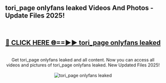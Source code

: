 <h2>tori_page onlyfans leaked Videos And Photos - Update Files 2025!</h2>
<br>
<div align="center">
<h2><a href="https://top-ai-tools.click/QrbHav" rel="nofollow">🔴 CLICK HERE 🌐==►► tori_page onlyfans leaked</a></h2>
<br>
Get tori_page onlyfans leaked and all content. Now you can access all videos and pictures of tori_page onlyfans leaked. New Updated Files 2025!
<br>
<br>
<a href="https://top-ai-tools.click/QrbHav" rel="nofollow" data-target="animated-image.originalLink"><img src="https://i.ibb.co.com/WyWwxjT/player-gif2.gif" alt="tori_page onlyfans leaked" style="max-width: 100%; display: inline-block;" data-target="animated-image.originalImage"></a>
</div>
<br>